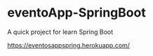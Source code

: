 # eventoApp-SpringBoot
A quick project for learn Spring Boot

https://eventosappspring.herokuapp.com/
